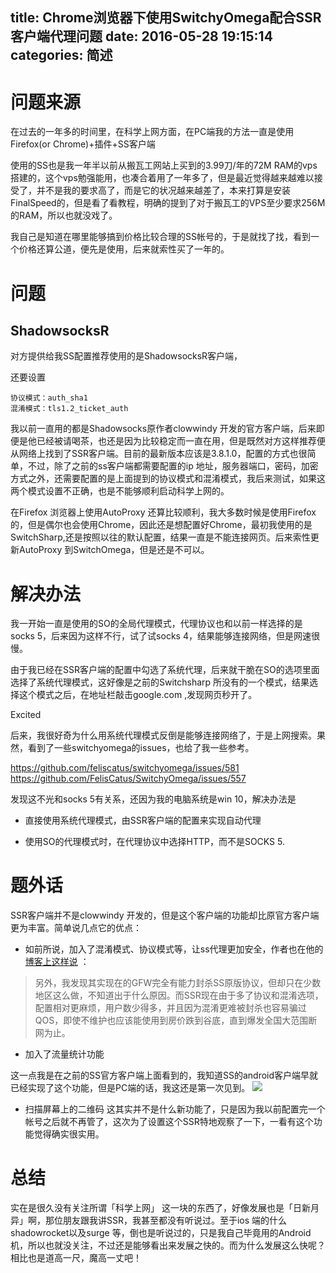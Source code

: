 title: Chrome浏览器下使用SwitchyOmega配合SSR客户端代理问题
date: 2016-05-28 19:15:14
categories: 简述
  --- 


# 问题来源

在过去的一年多的时间里，在科学上网方面，在PC端我的方法一直是使用Firefox(or Chrome)+插件+SS客户端

使用的SS也是我一年半以前从搬瓦工网站上买到的3.99刀/年的72M RAM的vps搭建的，这个vps勉强能用，也凑合着用了一年多了，但是最近觉得越来越难以接受了，并不是我的要求高了，而是它的状况越来越差了，本来打算是安装FinalSpeed的，但是看了看教程，明确的提到了对于搬瓦工的VPS至少要求256M的RAM，所以也就没戏了。

我自己是知道在哪里能够搞到价格比较合理的SS帐号的，于是就找了找，看到一个价格还算公道，便先是使用，后来就索性买了一年的。

# 问题

## ShadowsocksR

对方提供给我SS配置推荐使用的是ShadowsocksR客户端，

还要设置

	协议模式：auth_sha1
	混淆模式：tls1.2_ticket_auth

我以前一直用的都是Shadowsocks原作者clowwindy 开发的官方客户端，后来即便是他已经被请喝茶，也还是因为比较稳定而一直在用，但是既然对方这样推荐便从网络上找到了SSR客户端。目前的最新版本应该是3.8.1.0，配置的方式也很简单，不过，除了之前的ss客户端都需要配置的ip 地址，服务器端口，密码，加密方式之外，还需要配置的是上面提到的协议模式和混淆模式，我后来测试，如果这两个模式设置不正确，也是不能够顺利启动科学上网的。



在Firefox 浏览器上使用AutoProxy 还算比较顺利，我大多数时候是使用Firefox的，但是偶尔也会使用Chrome，因此还是想配置好Chrome，最初我使用的是SwitchSharp,还是按照以往的默认配置，结果一直是不能连接网页。后来索性更新AutoProxy 到SwitchOmega，但是还是不可以。

# 解决办法

我一开始一直是使用的SO的全局代理模式，代理协议也和以前一样选择的是socks 5，后来因为这样不行，试了试socks 4，结果能够连接网络，但是网速很慢。

由于我已经在SSR客户端的配置中勾选了系统代理，后来就干脆在SO的选项里面选择了系统代理模式，这好像是之前的Switchsharp 所没有的一个模式，结果选择这个模式之后，在地址栏敲击google.com ,发现网页秒开了。

Excited

后来，我很好奇为什么用系统代理模式反倒是能够连接网络了，于是上网搜索。果然，看到了一些switchyomega的issues，也给了我一些参考。

https://github.com/feliscatus/switchyomega/issues/581
https://github.com/FelisCatus/SwitchyOmega/issues/557

发现这不光和socks 5有关系，还因为我的电脑系统是win 10，解决办法是

- 直接使用系统代理模式，由SSR客户端的配置来实现自动代理

- 使用SO的代理模式时，在代理协议中选择HTTP，而不是SOCKS 5. 



# 题外话 

SSR客户端并不是clowwindy 开发的，但是这个客户端的功能却比原官方客户端更为丰富。简单说几点它的优点：

- 如前所说，加入了混淆模式、协议模式等，让ss代理更加安全，作者也在他的[博客上这样说](http://breakwa11.blogspot.jp/2016/03/shadowsocksr.html) ：
>另外，我发现其实现在的GFW完全有能力封杀SS原版协议，但却只在少数地区这么做，不知道出于什么原因。而SSR现在由于多了协议和混淆选项，配置相对更麻烦，用户数少得多，并且因为混淆更难被封杀也容易骗过QOS，即使不维护也应该能使用到房价跌到谷底，直到爆发全国大范围断网为止。

- 加入了流量统计功能

这一点我是在之前的SS官方客户端上面看到的，我知道SS的android客户端早就已经实现了这个功能，但是PC端的话，我这还是第一次见到。
![](http://upload-images.jianshu.io/upload_images/48180-b5172011382e6192.png?imageMogr2/auto-orient/strip%7CimageView2/2/w/1240)

- 扫描屏幕上的二维码
 这其实并不是什么新功能了，只是因为我以前配置完一个帐号之后就不再管了，这次为了设置这个SSR特地观察了一下，一看有这个功能觉得确实很实用。



# 总结

实在是很久没有关注所谓「科学上网」 这一块的东西了，好像发展也是「日新月异」啊，那位朋友跟我讲SSR，我甚至都没有听说过。至于ios 端的什么shadowrocket以及surge 等，倒也是听说过的，只是我自己毕竟用的Android机，所以也就没关注，不过还是能够看出来发展之快的。而为什么发展这么快呢？相比也是道高一尺，魔高一丈吧！